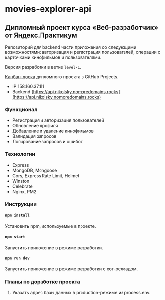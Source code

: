 # movies-explorer-api

## Дипломный проект курса «Веб‑разработчик» от Яндекс.Практикум

Репозиторий для backend части приложения со следующими возможностями: авторизация и регистрация пользователей, операции с карточками кинофильмов и пользователями.

Версия разработки в ветке `level-1`.

[Канбан-доска](https://github.com/users/Nikolskii/projects/4/) дипломного проекта в GitHub Projects.

- IP 158.160.37.111
- Backend [https://api.nikolsky.nomoredomains.rocks](https://api.nikolsky.nomoredomains.rocks)

### Функционал

- Регистрация и авторизация пользователей
- Обновление профиля
- Добавление и удаление кинофильмов
- Валидация запросов
- Логирование запросов и ошибок

### Технологии

- Express
- MongoDB, Mongoose
- Cors, Express Rate Limit, Helmet
- Winston
- Celebrate
- Nginx, PM2

### Инструкции

#### `npm install`
Установить npm, используемые в проекте.

#### `npm start`
Запустить приложение в режиме разработки.

#### `npm run dev`
Запустить приложение в режиме разработки с хот-релоадом.

### Планы по доработке проекта

1. Указать адрес базы данных в production-режиме из process.env.
